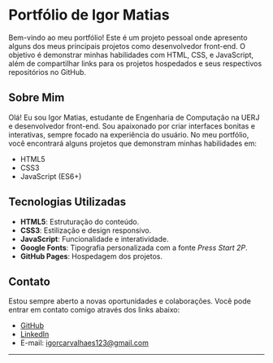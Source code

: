 # Portfólio de Igor Matias

Bem-vindo ao meu portfólio! Este é um projeto pessoal onde apresento alguns dos meus principais projetos como desenvolvedor front-end. O objetivo é demonstrar minhas habilidades com HTML, CSS, e JavaScript, além de compartilhar links para os projetos hospedados e seus respectivos repositórios no GitHub.

## Sobre Mim

Olá! Eu sou Igor Matias, estudante de Engenharia de Computação na UERJ e desenvolvedor front-end. Sou apaixonado por criar interfaces bonitas e interativas, sempre focado na experiência do usuário. No meu portfólio, você encontrará alguns projetos que demonstram minhas habilidades em:

- HTML5
- CSS3
- JavaScript (ES6+)

## Tecnologias Utilizadas

- **HTML5**: Estruturação do conteúdo.
- **CSS3**: Estilização e design responsivo.
- **JavaScript**: Funcionalidade e interatividade.
- **Google Fonts**: Tipografia personalizada com a fonte _Press Start 2P_.
- **GitHub Pages**: Hospedagem dos projetos.

## Contato

Estou sempre aberto a novas oportunidades e colaborações. Você pode entrar em contato comigo através dos links abaixo:

- [GitHub](https://github.com/igcarvalhaes)
- [LinkedIn](https://www.linkedin.com/in/igor-carvalhaes/)
- E-mail: [igorcarvalhaes123@gmail.com](mailto:igorcarvalhaes123@gmail.com)

---
